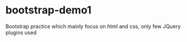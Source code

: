 # bootstrap-demo1
Bootstrap practice which mainly focus on html and css, only few JQuery plugins used
